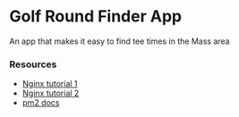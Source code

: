 # Golf Round Finder App

An app that makes it easy to find tee times in the Mass area

### Resources

- [Nginx tutorial 1](https://dev.to/0xfedev/how-to-install-nginx-as-reverse-proxy-and-configure-certbot-on-amazon-linux-2023-2cc9)
- [Nginx tutorial 2](https://kvanttori.fi/blog/deploying-a-https-nodejs-server-to-aws-ec2-fi)
- [pm2 docs](https://pm2.keymetrics.io/docs/usage/process-management/)
